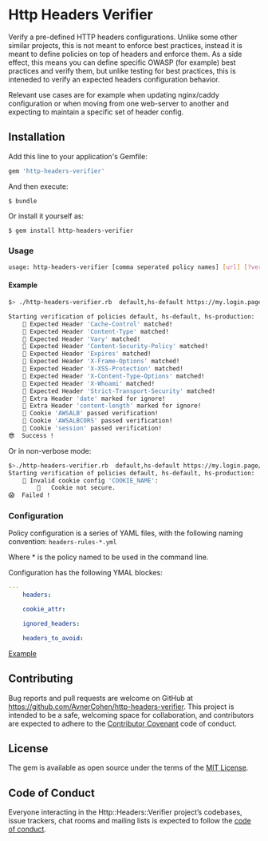 # Http Headers Verifier

Verify a pre-defined HTTP headers configurations.
Unlike some other similar projects, this is not meant to enforce best practices, instead it is meant to define policies on top of headers and enforce them.
As a side effect, this means you can define specific OWASP (for example) best practices and verify them, but unlike testing for best practices, this is inteneded to verify an expected headers configuration behavior.

Relevant use cases are for example when updating nginx/caddy configuration or when moving from one web-server to another and expecting to maintain a specific set of header config.

## Installation

Add this line to your application's Gemfile:

```ruby
gem 'http-headers-verifier'
```

And then execute:

    $ bundle

Or install it yourself as:

    $ gem install http-headers-verifier

### Usage

```sh
usage: http-headers-verifier [comma seperated policy names] [url] [?verbose]
```

#### Example

```sh
$> ./http-headers-verifier.rb  default,hs-default https://my.login.page/login verbose

Starting verification of policies default, hs-default, hs-production:
	🍏 Expected Header 'Cache-Control' matched!
	🍏 Expected Header 'Content-Type' matched!
	🍏 Expected Header 'Vary' matched!
	🍏 Expected Header 'Content-Security-Policy' matched!
	🍏 Expected Header 'Expires' matched!
	🍏 Expected Header 'X-Frame-Options' matched!
	🍏 Expected Header 'X-XSS-Protection' matched!
	🍏 Expected Header 'X-Content-Type-Options' matched!
	🍏 Expected Header 'X-Whoami' matched!
	🍏 Expected Header 'Strict-Transport-Security' matched!
	🍏 Extra Header 'date' marked for ignore!
	🍏 Extra Header 'content-length' marked for ignore!
	🍏 Cookie 'AWSALB' passed verification!
	🍏 Cookie 'AWSALBCORS' passed verification!
	🍏 Cookie 'session' passed verification!
😎  Success !
```

Or in non-verbose mode:

```sh
$>./http-headers-verifier.rb  default,hs-default https://my.login.page/loginlogin
Starting verification of policies default, hs-default, hs-production:
	🛑 Invalid cookie config 'COOKIE_NAME':
 		👺   Cookie not secure.
😱  Failed !
```


### Configuration

Policy configuration is a series of YAML files, with the following naming convention:
`headers-rules-*.yml`

Where \* is the policy named to be used in the command line.

Configuration has the following YMAL blockes:

```yaml
---
    headers:

    cookie_attr:

    ignored_headers:

    headers_to_avoid:

```

[Example](headers-rules-example.yml)

## Contributing

Bug reports and pull requests are welcome on GitHub at https://github.com/AvnerCohen/http-headers-verifier. This project is intended to be a safe, welcoming space for collaboration, and contributors are expected to adhere to the [Contributor Covenant](http://contributor-covenant.org) code of conduct.

## License

The gem is available as open source under the terms of the [MIT License](https://opensource.org/licenses/MIT).

## Code of Conduct

Everyone interacting in the Http::Headers::Verifier project’s codebases, issue trackers, chat rooms and mailing lists is expected to follow the [code of conduct](https://github.com/[USERNAME]/http-headers-verifier/blob/master/CODE_OF_CONDUCT.md).
